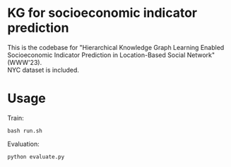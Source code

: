 # KG for socioeconomic indicator prediction

This is the codebase for "Hierarchical Knowledge Graph Learning Enabled Socioeconomic Indicator Prediction in Location-Based Social Network"(WWW'23).  
NYC dataset is included.

# Usage

Train:

```
bash run.sh
```
Evaluation:

```
python evaluate.py
```